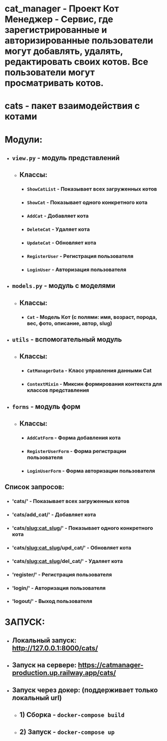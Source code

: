 # cat_manager - Проект Кот Менеджер - Сервис, где зарегистрированные и авторизированные пользователи могут добавлять, удалять, редактировать своих котов. Все пользователи могут просматривать котов.

# cats - пакет взаимодействия с котами

# Модули:

- ## `view.py` - модуль представлений
    - ## Классы:
        - ### `ShowCatList` - Показывает всех загруженных котов
        - ### `ShowCat` - Показывает одного конкретного кота
        - ### `AddCat` - Добавляет кота
        - ### `DeleteCat` - Удаляет кота
        - ### `UpdateCat` - Обновляет кота
        - ### `RegisterUser` - Регистрация пользователя
        - ### `LoginUser` - Авторизация пользователя

- ## `models.py` - модуль с моделями
    - ## Классы:
        - ### `Cat` - Модель Кот (с полями: имя, возраст, порода, вес, фото, описание, автор, slug)
- ## `utils` - вспомогательный модуль
    - ## Классы:
        - ### `CatManagerData` - Класс управления данными Cat
        - ### `ContextMixin` - Миксин формирования контекста для классов представления

- ## `forms` - модуль форм
    - ## Классы:
        - ### `AddCatForm` - Форма добавления кота
        - ### `RegisterUserForm` - Форма регистрации пользователя
        - ### `LoginUserForm` - Форма авторизации пользователя


## Список запросов: 

- ### 'cats/' - Показывает всех загруженных котов
- ### 'cats/add_cat/' - Добавляет кота
- ### 'cats/<slug:cat_slug>/' - Показывает одного конкретного кота
- ### 'cats/<slug:cat_slug>/upd_cat/' - Обновляет кота
- ### 'cats/<slug:cat_slug>/del_cat/' - Удаляет кота

- ### 'register/' - Регистрация пользователя
- ### 'login/' - Авторизация пользователя
- ### 'logout/' - Выход пользователя


# ЗАПУСК:
- ## Локальный запуск: http://127.0.0.1:8000/cats/
- ## Запуск на сервере: https://catmanager-production.up.railway.app/cats/
- ## Запуск через докер: (поддерживает только локальный url)
  - ## 1) Сборка - `docker-compose build`
  - ## 2) Запуск - `docker-compose up`
